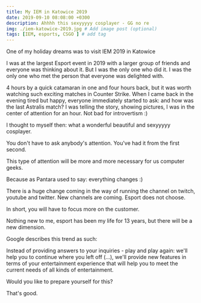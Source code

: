 ```yaml
---
title: My IEM in Katowice 2019 
date: 2019-09-10 08:08:00 +0300
description: Ahhhh this sexyyyyy cosplayer - GG no re
img: ./iem-katowice-2019.jpg # Add image post (optional)
tags: [IEM, esports, CSGO ] # add tag
---
```


One of my holiday dreams was to visit IEM 2019 in Katowice

I was at the largest Esport event in 2019 with a larger group of friends and everyone was thinking about it.
But I was the only one who did it. I was the only one who met the person that everyone was delighted with.

4 hours by a quick catamaran in one and four hours back, but it was worth watching such exciting matches in Counter Strike.
When I came back in the evening tired but happy, everyone immediately started to ask: and how was the last Astralis match?
I was telling the story, showing pictures, I was in the center of attention for an hour.
Not bad for introvertism :)

I thought to myself then: what a wonderful beautiful and sexyyyyy cosplayer.

You don't have to ask anybody's attention. You've had it from the first second.

This type of attention will be more and more necessary for us computer geeks.

Because as Pantara used to say: everything changes :)

There is a huge change coming in the way of running the channel on twitch, youtube and twitter.
New channels are coming. Esport does not choose.

In short, you will have to focus more on the customer.

Nothing new to me, esport has been my life for 13 years, but there will be a new dimension.

Google describes this trend as such:

Instead of providing answers to your inquiries - play and play again: we'll help you to continue where you left off (...), we'll provide new features in terms of your entertainment experience that will help you to meet the current needs of all kinds of entertainment.

Would you like to prepare yourself for this?

That's good. 


